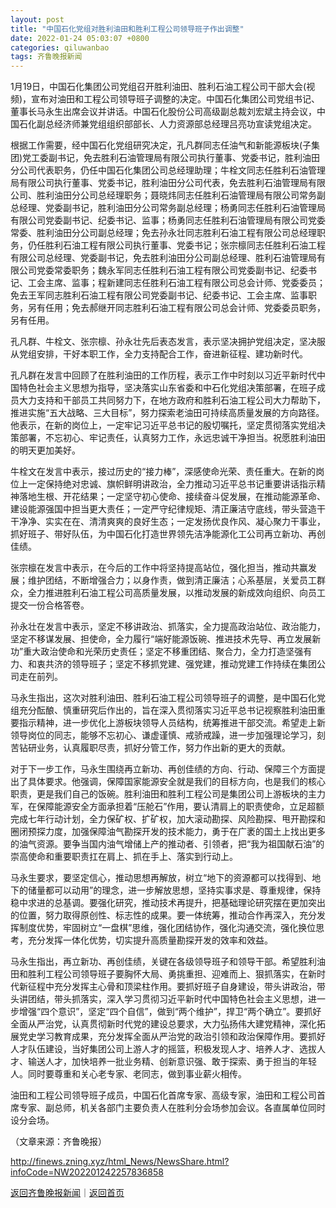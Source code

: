 ```yaml
---
layout: post
title: "中国石化党组对胜利油田和胜利工程公司领导班子作出调整"
date: 2022-01-24 05:03:07 +0800
categories: qiluwanbao
tags: 齐鲁晚报新闻
---
```

<p>1月19日，中国石化集团公司党组召开胜利油田、胜利石油工程公司干部大会(视频)，宣布对油田和工程公司领导班子调整的决定。中国石化集团公司党组书记、董事长马永生出席会议并讲话。中国石化股份公司高级副总裁刘宏斌主持会议，中国石化副总经济师兼党组组织部部长、人力资源部总经理吕亮功宣读党组决定。</p>
 <p>根据工作需要，经中国石化党组研究决定，孔凡群同志任油气和新能源板块(子集团)党工委副书记，免去胜利石油管理局有限公司执行董事、党委书记，胜利油田分公司代表职务，仍任中国石化集团公司总经理助理；牛栓文同志任胜利石油管理局有限公司执行董事、党委书记，胜利油田分公司代表，免去胜利石油管理局有限公司、胜利油田分公司总经理职务；聂晓炜同志任胜利石油管理局有限公司常务副总经理、党委副书记，胜利油田分公司常务副总经理；杨勇同志任胜利石油管理局有限公司党委副书记、纪委书记、监事；杨勇同志任胜利石油管理局有限公司党委常委、胜利油田分公司副总经理；免去孙永壮同志胜利石油工程有限公司总经理职务，仍任胜利石油工程有限公司执行董事、党委书记；张宗檩同志任胜利石油工程有限公司总经理、党委副书记，免去胜利油田分公司副总经理、胜利石油管理局有限公司党委常委职务；魏永军同志任胜利石油工程有限公司党委副书记、纪委书记、工会主席、监事；程新建同志任胜利石油工程有限公司总会计师、党委委员；免去王军同志胜利石油工程有限公司党委副书记、纪委书记、工会主席、监事职务，另有任用；免去郝继开同志胜利石油工程有限公司总会计师、党委委员职务，另有任用。</p>
 <p>孔凡群、牛栓文、张宗檩、孙永壮先后表态发言，表示坚决拥护党组决定，坚决服从党组安排，干好本职工作，全力支持配合工作，奋进新征程、建功新时代。</p>
 <p>孔凡群在发言中回顾了在胜利油田的工作历程，表示工作中时刻以习近平新时代中国特色社会主义思想为指导，坚决落实山东省委和中石化党组决策部署，在班子成员大力支持和干部员工共同努力下，在地方政府和胜利石油工程公司大力帮助下，推进实施“五大战略、三大目标”，努力探索老油田可持续高质量发展的方向路径。他表示，在新的岗位上，一定牢记习近平总书记的殷切嘱托，坚定贯彻落实党组决策部署，不忘初心、牢记责任，认真努力工作，永远忠诚干净担当。祝愿胜利油田的明天更加美好。</p>
 <p>牛栓文在发言中表示，接过历史的“接力棒”，深感使命光荣、责任重大。在新的岗位上一定保持绝对忠诚、旗帜鲜明讲政治，全力推动习近平总书记重要讲话指示精神落地生根、开花结果；一定坚守初心使命、接续奋斗促发展，在推动能源革命、建设能源强国中担当更大责任；一定严守纪律规矩、清正廉洁守底线，带头营造干干净净、实实在在、清清爽爽的良好生态；一定发扬优良作风、凝心聚力干事业，抓好班子、带好队伍，为中国石化打造世界领先洁净能源化工公司再立新功、再创佳绩。</p>
 <p>张宗檩在发言中表示，在今后的工作中将坚持提高站位，强化担当，推动共赢发展；维护团结，不断增强合力；以身作责，做到清正廉洁；心系基层，关爱员工群众，全力推进胜利石油工程公司高质量发展，以推动发展的新成效向组织、向员工提交一份合格答卷。</p>
 <p>孙永壮在发言中表示，坚定不移讲政治、抓落实，全力提高政治站位、政治能力，坚定不移谋发展、担使命，全力履行“端好能源饭碗、推进技术先导、再立发展新功”重大政治使命和光荣历史责任；坚定不移重团结、聚合力，全力打造坚强有力、和衷共济的领导班子；坚定不移抓党建、强党建，推动党建工作持续在集团公司走在前列。</p>
 <p>马永生指出，这次对胜利油田、胜利石油工程公司领导班子的调整，是中国石化党组充分酝酿、慎重研究后作出的，旨在深入贯彻落实习近平总书记视察胜利油田重要指示精神，进一步优化上游板块领导人员结构，统筹推进干部交流。希望走上新领导岗位的同志，能够不忘初心、谦虚谨慎、戒骄戒躁，进一步加强理论学习，刻苦钻研业务，认真履职尽责，抓好分管工作，努力作出新的更大的贡献。</p>
 <p>对于下一步工作，马永生围绕再立新功、再创佳绩的方向、行动、保障三个方面提出了具体要求。他强调，保障国家能源安全就是我们的目标方向，也是我们的核心职责，更是我们自己的饭碗。胜利油田和胜利工程公司是集团公司上游板块的主力军，在保障能源安全方面承担着“压舱石”作用，要认清肩上的职责使命，立足超额完成七年行动计划，全力保矿权、扩矿权，加大滚动勘探、风险勘探、甩开勘探和圈闭预探力度，加强保障油气勘探开发的技术能力，勇于在广袤的国土上找出更多的油气资源。要争当国内油气增储上产的推动者、引领者，把“我为祖国献石油”的崇高使命和重要职责扛在肩上、抓在手上、落实到行动上。</p>
 <p>马永生要求，要坚定信心，推动思想再解放，树立“地下的资源都可以找得到、地下的储量都可以动用”的理念，进一步解放思想，坚持实事求是、尊重规律，保持稳中求进的总基调。要强化研究，推动技术再提升，把基础理论研究摆在更加突出的位置，努力取得原创性、标志性的成果。要一体统筹，推动合作再深入，充分发挥制度优势，牢固树立“一盘棋”思维，强化团结协作，强化沟通交流，强化换位思考，充分发挥一体化优势，切实提升高质量勘探开发的效率和效益。</p>
 <p>马永生指出，再立新功、再创佳绩，关键在各级领导班子和领导干部。希望胜利油田和胜利工程公司领导班子要胸怀大局、勇挑重担、迎难而上、狠抓落实，在新时代新征程中充分发挥主心骨和顶梁柱作用。要抓好班子自身建设，带头讲政治，带头讲团结，带头抓落实，深入学习贯彻习近平新时代中国特色社会主义思想，进一步增强“四个意识”，坚定“四个自信”，做到“两个维护”，捍卫“两个确立”。要抓好全面从严治党，认真贯彻新时代党的建设总要求，大力弘扬伟大建党精神，深化拓展党史学习教育成果，充分发挥全面从严治党的政治引领和政治保障作用。要抓好人才队伍建设，当好集团公司上游人才的摇篮，积极发现人才、培养人才、选拔人才、输送人才，加快培养一批业务精、创新意识强、敢于探索、勇于担当的年轻人。同时要尊重和关心老专家、老同志，做到事业薪火相传。</p>
 <p>油田和工程公司领导班子成员，中国石化首席专家、高级专家，油田和工程公司首席专家、副总师，机关各部门主要负责人在胜利分会场参加会议。各直属单位同时设分会场。</p><p class="em_media">（文章来源：齐鲁晚报）</p>

<http://finews.zning.xyz/html_News/NewsShare.html?infoCode=NW202201242257836858>

[返回齐鲁晚报新闻](//finews.withounder.com/category/qiluwanbao.html)｜[返回首页](//finews.withounder.com/)